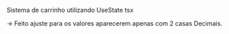 Sistema de carrinho utilizando UseState tsx

-> Feito ajuste para os valores aparecerem apenas com 2 casas Decimais.
